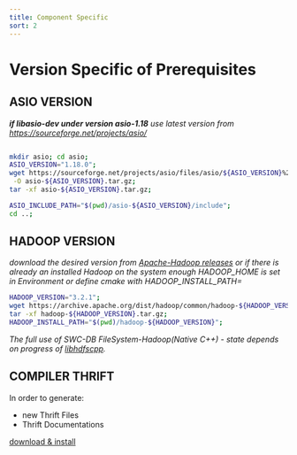 ```yaml
---
title: Component Specific
sort: 2
---
```


# Version Specific of Prerequisites



## ASIO VERSION

_**if libasio-dev under version asio-1.18**_
_use latest version from https://sourceforge.net/projects/asio/_
```bash

mkdir asio; cd asio;
ASIO_VERSION="1.18.0";
wget https://sourceforge.net/projects/asio/files/asio/${ASIO_VERSION}%20%28Stable%29/asio-${ASIO_VERSION}.tar.gz/download \
 -O asio-${ASIO_VERSION}.tar.gz;
tar -xf asio-${ASIO_VERSION}.tar.gz;

ASIO_INCLUDE_PATH="$(pwd)/asio-${ASIO_VERSION}/include";
cd ..;

```



## HADOOP VERSION

_download the desired version from [Apache-Hadoop releases](https://hadoop.apache.org/releases.html)
or if there is already an installed Hadoop on the system enough HADOOP_HOME is set in Environment or define cmake with HADOOP_INSTALL_PATH=_

```bash
HADOOP_VERSION="3.2.1";
wget https://archive.apache.org/dist/hadoop/common/hadoop-${HADOOP_VERSION}/hadoop-${HADOOP_VERSION}.tar.gz
tar -xf hadoop-${HADOOP_VERSION}.tar.gz;
HADOOP_INSTALL_PATH="$(pwd)/hadoop-${HADOOP_VERSION}";
```
_The full use of SWC-DB FileSystem-Hadoop(Native C++) - state depends on progress of [libhdfscpp](https://github.com/apache/hadoop/tree/trunk/hadoop-hdfs-project/hadoop-hdfs-native-client/src/main/native/libhdfspp)._


## COMPILER THRIFT

In order to generate:
* new Thrift Files
* Thrift Documentations

[download & install](https://thrift.apache.org/download)
